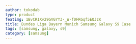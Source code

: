 ```yaml
---
author: tokodab
type: product
featimg: 1BvCRIXv29GVGYY3-_W-f0FRGqf5EQJzK
title: Bundes Liga Bayern Munich Samsung Galaxy S9 Case
tags: [samsung, galaxy, s9]
category: [samsung]
---
```

